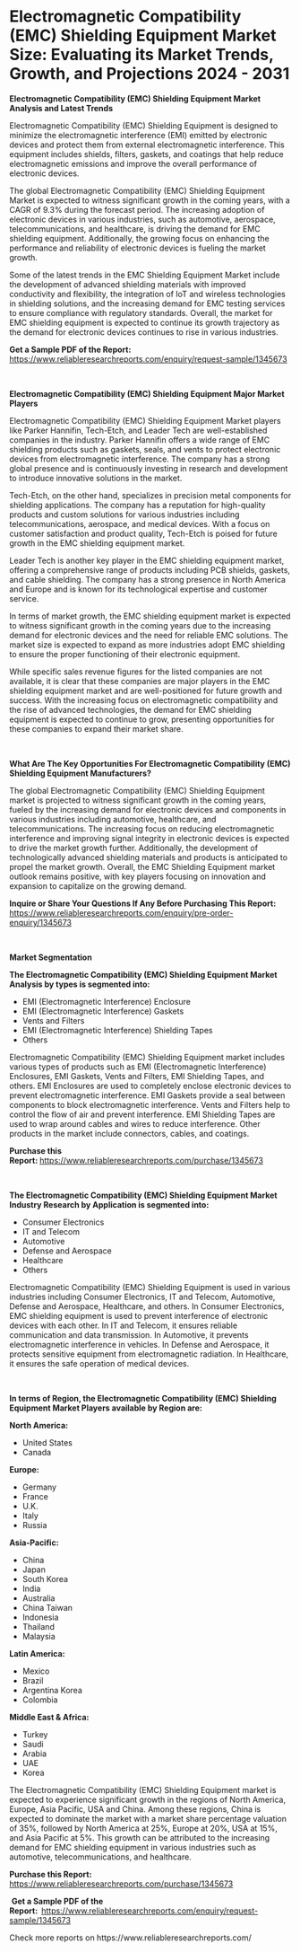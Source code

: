 <p><h1>Electromagnetic Compatibility (EMC) Shielding Equipment Market Size: Evaluating its Market Trends, Growth, and Projections 2024 - 2031</h1></p><p><strong>Electromagnetic Compatibility (EMC) Shielding Equipment Market Analysis and Latest Trends</strong></p>
<p><p>Electromagnetic Compatibility (EMC) Shielding Equipment is designed to minimize the electromagnetic interference (EMI) emitted by electronic devices and protect them from external electromagnetic interference. This equipment includes shields, filters, gaskets, and coatings that help reduce electromagnetic emissions and improve the overall performance of electronic devices.</p><p>The global Electromagnetic Compatibility (EMC) Shielding Equipment Market is expected to witness significant growth in the coming years, with a CAGR of 9.3% during the forecast period. The increasing adoption of electronic devices in various industries, such as automotive, aerospace, telecommunications, and healthcare, is driving the demand for EMC shielding equipment. Additionally, the growing focus on enhancing the performance and reliability of electronic devices is fueling the market growth.</p><p>Some of the latest trends in the EMC Shielding Equipment Market include the development of advanced shielding materials with improved conductivity and flexibility, the integration of IoT and wireless technologies in shielding solutions, and the increasing demand for EMC testing services to ensure compliance with regulatory standards. Overall, the market for EMC shielding equipment is expected to continue its growth trajectory as the demand for electronic devices continues to rise in various industries.</p></p>
<p><strong>Get a Sample PDF of the Report:&nbsp;</strong> <a href="https://www.reliableresearchreports.com/enquiry/request-sample/1345673">https://www.reliableresearchreports.com/enquiry/request-sample/1345673</a></p>
<p>&nbsp;</p>
<p><strong>Electromagnetic Compatibility (EMC) Shielding Equipment Major Market Players</strong></p>
<p><p>Electromagnetic Compatibility (EMC) Shielding Equipment Market players like Parker Hannifin, Tech-Etch, and Leader Tech are well-established companies in the industry. Parker Hannifin offers a wide range of EMC shielding products such as gaskets, seals, and vents to protect electronic devices from electromagnetic interference. The company has a strong global presence and is continuously investing in research and development to introduce innovative solutions in the market.</p><p>Tech-Etch, on the other hand, specializes in precision metal components for shielding applications. The company has a reputation for high-quality products and custom solutions for various industries including telecommunications, aerospace, and medical devices. With a focus on customer satisfaction and product quality, Tech-Etch is poised for future growth in the EMC shielding equipment market.</p><p>Leader Tech is another key player in the EMC shielding equipment market, offering a comprehensive range of products including PCB shields, gaskets, and cable shielding. The company has a strong presence in North America and Europe and is known for its technological expertise and customer service.</p><p>In terms of market growth, the EMC shielding equipment market is expected to witness significant growth in the coming years due to the increasing demand for electronic devices and the need for reliable EMC solutions. The market size is expected to expand as more industries adopt EMC shielding to ensure the proper functioning of their electronic equipment.</p><p>While specific sales revenue figures for the listed companies are not available, it is clear that these companies are major players in the EMC shielding equipment market and are well-positioned for future growth and success. With the increasing focus on electromagnetic compatibility and the rise of advanced technologies, the demand for EMC shielding equipment is expected to continue to grow, presenting opportunities for these companies to expand their market share.</p></p>
<p>&nbsp;</p>
<p><strong>What Are The Key Opportunities For Electromagnetic Compatibility (EMC) Shielding Equipment Manufacturers?</strong></p>
<p><p>The global Electromagnetic Compatibility (EMC) Shielding Equipment market is projected to witness significant growth in the coming years, fueled by the increasing demand for electronic devices and components in various industries including automotive, healthcare, and telecommunications. The increasing focus on reducing electromagnetic interference and improving signal integrity in electronic devices is expected to drive the market growth further. Additionally, the development of technologically advanced shielding materials and products is anticipated to propel the market growth. Overall, the EMC Shielding Equipment market outlook remains positive, with key players focusing on innovation and expansion to capitalize on the growing demand.</p></p>
<p><strong>Inquire or Share Your Questions If Any Before Purchasing This Report:</strong> <a href="https://www.reliableresearchreports.com/enquiry/pre-order-enquiry/1345673">https://www.reliableresearchreports.com/enquiry/pre-order-enquiry/1345673</a></p>
<p>&nbsp;</p>
<p><strong>Market Segmentation</strong></p>
<p><strong>The Electromagnetic Compatibility (EMC) Shielding Equipment Market Analysis by types is segmented into:</strong></p>
<p><ul><li>EMI (Electromagnetic Interference) Enclosure</li><li>EMI (Electromagnetic Interference) Gaskets</li><li>Vents and Filters</li><li>EMI (Electromagnetic Interference) Shielding Tapes</li><li>Others</li></ul></p>
<p><p>Electromagnetic Compatibility (EMC) Shielding Equipment market includes various types of products such as EMI (Electromagnetic Interference) Enclosures, EMI Gaskets, Vents and Filters, EMI Shielding Tapes, and others. EMI Enclosures are used to completely enclose electronic devices to prevent electromagnetic interference. EMI Gaskets provide a seal between components to block electromagnetic interference. Vents and Filters help to control the flow of air and prevent interference. EMI Shielding Tapes are used to wrap around cables and wires to reduce interference. Other products in the market include connectors, cables, and coatings.</p></p>
<p><strong>Purchase this Report:&nbsp;</strong><a href="https://www.reliableresearchreports.com/purchase/1345673">https://www.reliableresearchreports.com/purchase/1345673</a></p>
<p>&nbsp;</p>
<p><strong>The Electromagnetic Compatibility (EMC) Shielding Equipment Market Industry Research by Application is segmented into:</strong></p>
<p><ul><li>Consumer Electronics</li><li>IT and Telecom</li><li>Automotive</li><li>Defense and Aerospace</li><li>Healthcare</li><li>Others</li></ul></p>
<p><p>Electromagnetic Compatibility (EMC) Shielding Equipment is used in various industries including Consumer Electronics, IT and Telecom, Automotive, Defense and Aerospace, Healthcare, and others. In Consumer Electronics, EMC shielding equipment is used to prevent interference of electronic devices with each other. In IT and Telecom, it ensures reliable communication and data transmission. In Automotive, it prevents electromagnetic interference in vehicles. In Defense and Aerospace, it protects sensitive equipment from electromagnetic radiation. In Healthcare, it ensures the safe operation of medical devices.</p></p>
<p>&nbsp;</p>
<p><strong>In terms of Region, the Electromagnetic Compatibility (EMC) Shielding Equipment Market Players available by Region are:</strong></p>
<p>
    <p> <strong> North America: </strong>
        <ul>
            <li>United States</li>
            <li>Canada</li>
        </ul>
        </p> 
    <p> <strong> Europe: </strong>
        <ul>
            <li>Germany</li>
            <li>France</li>
            <li>U.K.</li>
            <li>Italy</li>
            <li>Russia</li>
        </ul>
        </p> 
    <p> <strong> Asia-Pacific: </strong>
        <ul>
            <li>China</li>
            <li>Japan</li>
            <li>South Korea</li>
            <li>India</li>
            <li>Australia</li>
            <li>China Taiwan</li>
            <li>Indonesia</li>
            <li>Thailand</li>
            <li>Malaysia</li>
        </ul>
        </p> 
    <p> <strong> Latin America: </strong>
        <ul>
            <li>Mexico</li>
            <li>Brazil</li>
            <li>Argentina Korea</li>
            <li>Colombia</li>
        </ul>
        </p> 
    <p> <strong> Middle East & Africa: </strong>
        <ul>
            <li>Turkey</li>
            <li>Saudi</li>
            <li>Arabia</li>
            <li>UAE</li>
            <li>Korea</li>
        </ul>
    </p>
    </p>
<p><p>The Electromagnetic Compatibility (EMC) Shielding Equipment market is expected to experience significant growth in the regions of North America, Europe, Asia Pacific, USA and China. Among these regions, China is expected to dominate the market with a market share percentage valuation of 35%, followed by North America at 25%, Europe at 20%, USA at 15%, and Asia Pacific at 5%. This growth can be attributed to the increasing demand for EMC shielding equipment in various industries such as automotive, telecommunications, and healthcare.</p></p>
<p><strong>Purchase this Report: </strong><a href="https://www.reliableresearchreports.com/purchase/1345673">https://www.reliableresearchreports.com/purchase/1345673</a></p>
<p>&nbsp;<strong>Get a Sample PDF of the Report:&nbsp;&nbsp;</strong><a href="https://www.reliableresearchreports.com/enquiry/request-sample/1345673">https://www.reliableresearchreports.com/enquiry/request-sample/1345673</a></p>
<p><strong></strong></p>
<p>Check more reports on https://www.reliableresearchreports.com/</p>